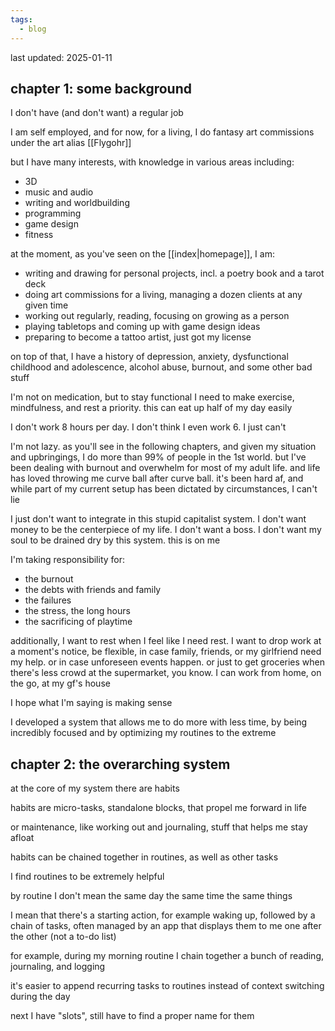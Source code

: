```yaml
---
tags:
  - blog
---
```

last updated: 2025-01-11

## chapter 1: some background

I don't have (and don't want) a regular job

I am self employed, and for now, for a living, I do fantasy art commissions under the art alias [[Flygohr]]

but I have many interests, with knowledge in various areas including:
- 3D
- music and audio
- writing and worldbuilding
- programming
- game design
- fitness

at the moment, as you've seen on the [[index|homepage]], I am:
- writing and drawing for personal projects, incl. a poetry book and a tarot deck
- doing art commissions for a living, managing a dozen clients at any given time
- working out regularly, reading, focusing on growing as a person
- playing tabletops and coming up with game design ideas
- preparing to become a tattoo artist, just got my license

on top of that, I have a history of depression, anxiety, dysfunctional childhood and adolescence, alcohol abuse, burnout, and some other bad stuff

I'm not on medication, but to stay functional I need to make exercise, mindfulness, and rest a priority. this can eat up half of my day easily

I don't work 8 hours per day. I don't think I even work 6. I just can't

I'm not lazy. as you'll see in the following chapters, and given my situation and upbringings, I do more than 99% of people in the 1st world. but I've been dealing with burnout and overwhelm for most of my adult life. and life has loved throwing me curve ball after curve ball. it's been hard af, and while part of my current setup has been dictated by circumstances, I can't lie

I just don't want to integrate in this stupid capitalist system. I don't want money to be the centerpiece of my life. I don't want a boss. I don't want my soul to be drained dry by this system. this is on me

I'm taking responsibility for:
- the burnout
- the debts with friends and family
- the failures
- the stress, the long hours
- the sacrificing of playtime

additionally, I want to rest when I feel like I need rest. I want to drop work at a moment's notice, be flexible, in case family, friends, or my girlfriend need my help. or in case unforeseen events happen. or just to get groceries when there's less crowd at the supermarket, you know. I can work from home, on the go, at my gf's house

I hope what I'm saying is making sense

I developed a system that allows me to do more with less time, by being incredibly focused and by optimizing my routines to the extreme

## chapter 2: the overarching system
at the core of my system there are habits

habits are micro-tasks, standalone blocks, that propel me forward in life

or maintenance, like working out and journaling, stuff that helps me stay afloat

habits can be chained together in routines, as well as other tasks

I find routines to be extremely helpful

by routine I don't mean the same day the same time the same things

I mean that there's a starting action, for example waking up, followed by a chain of tasks, often managed by an app that displays them to me one after the other (not a to-do list)

for example, during my morning routine I chain together a bunch of reading, journaling, and logging

it's easier to append recurring tasks to routines instead of context switching during the day

next I have "slots", still have to find a proper name for them

